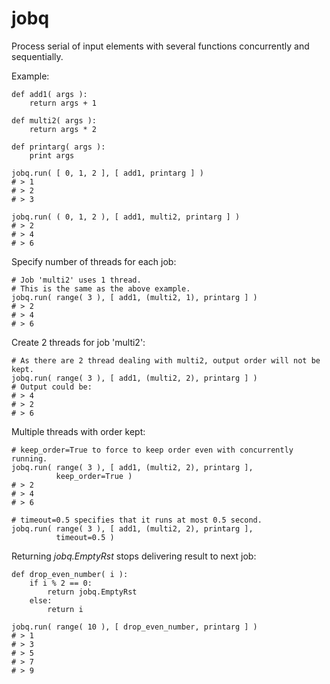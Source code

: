 jobq
====

Process serial of input elements with several functions concurrently and
sequentially.


Example:

    def add1( args ):
        return args + 1

    def multi2( args ):
        return args * 2

    def printarg( args ):
        print args

    jobq.run( [ 0, 1, 2 ], [ add1, printarg ] )
    # > 1
    # > 2
    # > 3

    jobq.run( ( 0, 1, 2 ), [ add1, multi2, printarg ] )
    # > 2
    # > 4
    # > 6

Specify number of threads for each job:

    # Job 'multi2' uses 1 thread.
    # This is the same as the above example.
    jobq.run( range( 3 ), [ add1, (multi2, 1), printarg ] )
    # > 2
    # > 4
    # > 6

Create 2 threads for job 'multi2':

    # As there are 2 thread dealing with multi2, output order will not be kept.
    jobq.run( range( 3 ), [ add1, (multi2, 2), printarg ] )
    # Output could be:
    # > 4
    # > 2
    # > 6

Multiple threads with order kept:

    # keep_order=True to force to keep order even with concurrently running.
    jobq.run( range( 3 ), [ add1, (multi2, 2), printarg ],
              keep_order=True )
    # > 2
    # > 4
    # > 6

    # timeout=0.5 specifies that it runs at most 0.5 second.
    jobq.run( range( 3 ), [ add1, (multi2, 2), printarg ],
              timeout=0.5 )

Returning *jobq.EmptyRst* stops delivering result to next job:

    def drop_even_number( i ):
        if i % 2 == 0:
            return jobq.EmptyRst
        else:
            return i

    jobq.run( range( 10 ), [ drop_even_number, printarg ] )
    # > 1
    # > 3
    # > 5
    # > 7
    # > 9
